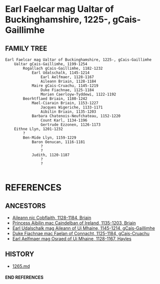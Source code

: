 # Earl Faelcar mag Ualtar of Buckinghamshire, 1225-, gCais-Gaillimhe

## FAMILY TREE

```
Earl Faelcar mag Ualtar of Buckinghamshire, 1225-, gCais-Gaillimhe
	Ualtar gCais-Gaillimhe, 1199-1254
		Rogallach gCais-Gaillimhe, 1182-1232
			Earl Udalschalk, 1145-1214
				Earl Aelfmaer, 1128-1167
				Aileann Briain, 1128-1184
			Maire gCais-Cruachu, 1145-1219
				Duke Fiachnae, 1125-1184
				Morien Caerloyw-Tyddewi, 1122-1192
		Beorhtflaed Briain, 1180-1242
			Mael-Ciarain Briain, 1153-1227
				Jacques Wigeriche, 1133-1171
				Aibilin Briain, 1135-1203
			Barbara Chatenois-Neufchateau, 1152-1220
				Count Karl, 1134-1196
				Gertrude Ezzonen, 1126-1173
	Eithne Llyn, 1201-1232
		?
		Ben-Mide Llyn, 1159-1229
			Baron Oenucan, 1116-1181
				?
				?
			Judith, 1120-1187
            	?
            	?
		
```


# REFERENCES

## ANCESTORS
* [Aileann nic Cobflaith, 1128-1184, Briain](aileann_nic_cobflaith_1128.md)
* [Princess Aibilin mac Caindelban of Ireland, 1135-1203, Briain](aibilin_mac_caindelban_1135.md)
* [Earl Udalschalk mag Aileann of Ui Mhaine, 1145-1214, gCais-Gaillimhe](udalschalk_mag_aileann_1145.md)
* [Duke Fiachnae mac Faelan of Connacht, 1125-1184, gCais-Cruachu](fiachnae_mac_faelan_1125.md)
* [Earl Aelfmaer mag Osraed of Ui Mhaine, 1128-1167, Hayles](aelfmaer_mag_osraed_1128.md)

## HISTORY
* [1265.md](../h/1265.md)
#### END REFERENCES

